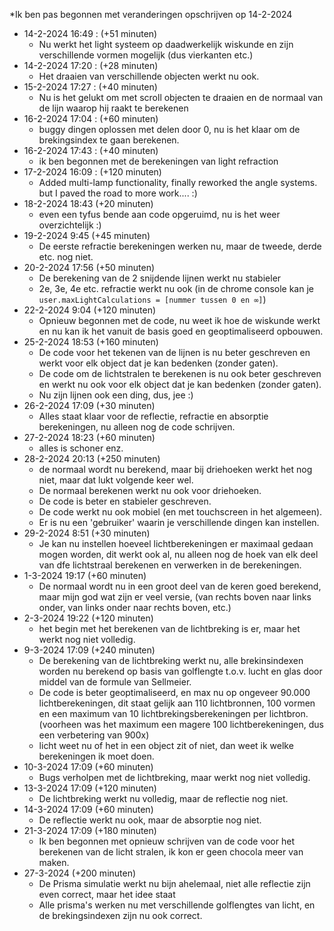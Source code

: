 *Ik ben pas begonnen met veranderingen opschrijven op 14-2-2024

- 14-2-2024 16:49 : (+51 minuten)
    - Nu werkt het light systeem op daadwerkelijk wiskunde en zijn verschillende vormen mogelijk (dus vierkanten etc.)
- 14-2-2024 17:20 : (+28 minuten)
    - Het draaien van verschillende objecten werkt nu ook.
- 15-2-2024 17:27 : (+40 minuten)
    - Nu is het gelukt om met scroll objecten te draaien en de normaal van de lijn waarop hij raakt te berekenen
- 16-2-2024 17:04 : (+60 minuten)
    - buggy dingen oplossen met delen door 0, nu is het klaar om de brekingsindex te gaan berekenen.
- 16-2-2024 17:43 : (+40 minuten)
    - ik ben begonnen met de berekeningen van light refraction  
- 17-2-2024 16:09 : (+120 minuten)
    - Added multi-lamp functionality, finally reworked the angle systems. but I paved the road to more work.... :)
- 18-2-2024 18:43 (+20 minuten)
  - even een tyfus bende aan code opgeruimd, nu is het weer overzichtelijk :)
- 19-2-2024 9:45 (+45 minuten)
  - De eerste refractie berekeningen werken nu, maar de tweede, derde etc. nog niet.
- 20-2-2024 17:56 (+50 minuten)
  - De berekening van de 2 snijdende lijnen werkt nu stabieler
  - 2e, 3e, 4e etc. refractie werkt nu ook (in de chrome console kan je `user.maxLightCalculations = [nummer tussen 0 en ∞]`)
- 22-2-2024 9:04 (+120 minuten)
  - Opnieuw begonnen met de code, nu weet ik hoe de wiskunde werkt en nu kan ik het vanuit de basis goed en geoptimaliseerd opbouwen.
- 25-2-2024 18:53 (+160 minuten)
  - De code voor het tekenen van de lijnen is nu beter geschreven en werkt voor elk object dat je kan bedenken (zonder gaten).
  - De code om de lichtstralen te berekenen is nu ook beter geschreven en werkt nu ook voor elk object dat je kan bedenken (zonder gaten).
  - Nu zijn lijnen ook een ding, dus, jee :)
- 26-2-2024 17:09 (+30 minuten)
  - Alles staat klaar voor de reflectie, refractie en absorptie berekeningen, nu alleen nog de code schrijven.
- 27-2-2024 18:23 (+60 minuten)
  - alles is schoner enz.
- 28-2-2024 20:13 (+250 minuten)
  - de normaal wordt nu berekend, maar bij driehoeken werkt het nog niet, maar dat lukt volgende keer wel.
  - De normaal berekenen werkt nu ook voor driehoeken.
  - De code is beter en stabieler geschreven.
  - De code werkt nu ook mobiel (en met touchscreen in het algemeen).
  - Er is nu een 'gebruiker' waarin je verschillende dingen kan instellen.
- 29-2-2024 8:51 (+30 minuten)
  - Je kan nu instellen hoeveel lichtberekeningen er maximaal gedaan mogen worden, dit werkt ook al, nu alleen nog de hoek van elk deel van dfe lichtstraal berekenen en verwerken in de berekeningen.
- 1-3-2024 19:17 (+60 minuten)
  - De normaal wordt nu in een groot deel van de keren goed berekend, maar mijn god wat zijn er veel versie, (van rechts boven naar links onder, van links onder naar rechts boven, etc.)
- 2-3-2024 19:22 (+120 minuten)
  - het begin met het berekenen van de lichtbreking is er, maar het werkt nog niet volledig.
- 9-3-2024 17:09 (+240 minuten)
  - De berekening van de lichtbreking werkt nu, alle brekinsindexen worden nu berekend op basis van golflengte t.o.v. lucht en glas door middel van de formule van Sellmeier.
  - De code is beter geoptimaliseerd, en max nu op ongeveer 90.000 lichtberekeningen, dit staat gelijk aan 110 lichtbronnen, 100 vormen en een maximum van 10 lichtbrekingsberekeningen per lichtbron. (voorheen was het maximum een magere 100 lichtberekeningen, dus een verbetering van 900x)
  - licht weet nu of het in een object zit of niet, dan weet ik welke berekeningen ik moet doen.
- 10-3-2024 17:09 (+60 minuten)
  - Bugs verholpen met de lichtbreking, maar werkt nog niet volledig.
- 13-3-2024 17:09 (+120 minuten)
  - De lichtbreking werkt nu volledig, maar de reflectie nog niet.
- 14-3-2024 17:09 (+60 minuten)
  - De reflectie werkt nu ook, maar de absorptie nog niet.
- 21-3-2024 17:09 (+180 minuten)
  - Ik ben begonnen met opnieuw schrijven van de code voor het berekenen van de licht stralen, ik kon er geen chocola meer van maken.
- 27-3-2024 (+200 minuten)
  - De Prisma simulatie werkt nu bijn ahelemaal, niet alle reflectie zijn even correct, maar het idee staat
  - Alle prisma's werken nu met verschillende golflengtes van licht, en de brekingsindexen zijn nu ook correct.